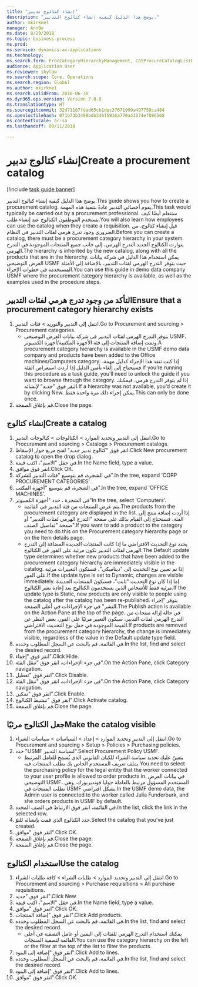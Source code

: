 ```yaml
--- 
title: "إنشاء كتالوج تدبير"
description: "يوضح هذا الدليل كيفية إنشاء كتالوج التدبير."
author: mkirknel
manager: AnnBe
ms.date: 8/29/2018
ms.topic: business-process
ms.prod: 
ms.service: dynamics-ax-applications
ms.technology: 
ms.search.form: ProcCategoryHierarchyManagement, CatProcureCatalogListPage, CatProcureCatalogCreate, CatProcureCatalogEdit, SysPolicyListPage, SysPolicy, CatCatalogPolicyRule, PurchReqTableListPage, PurchReqCreate, PurchReqTable, PurchReqAddItem
audience: Application User
ms.reviewer: shylaw
ms.search.scope: Core, Operations
ms.search.region: Global
ms.author: mkirknel
ms.search.validFrom: 2016-06-30
ms.dyn365.ops.version: Version 7.0.0
ms.translationtype: HT
ms.sourcegitcommit: 32d71167fdad65cb1dec37671999a497759ca484
ms.openlocfilehash: 071b73b3498bdb346f5916a770a43174ef896568
ms.contentlocale: ar-sa
ms.lasthandoff: 09/11/2018

---
```

# <a name="create-a-procurement-catalog"></a><span data-ttu-id="e4ea9-103">إنشاء كتالوج تدبير</span><span class="sxs-lookup"><span data-stu-id="e4ea9-103">Create a procurement catalog</span></span>

[!include [task guide banner](../../includes/task-guide-banner.md)]

<span data-ttu-id="e4ea9-104">يوضح هذا الدليل كيفية إنشاء كتالوج التدبير.</span><span class="sxs-lookup"><span data-stu-id="e4ea9-104">This guide shows you how to create a procurement catalog.</span></span> <span data-ttu-id="e4ea9-105">يقوم أخصائي التدبير عادةً بتنفيذ هذه المهمة.</span><span class="sxs-lookup"><span data-stu-id="e4ea9-105">This task would typically be carried out by a procurement professional.</span></span> <span data-ttu-id="e4ea9-106">ستتعلم أيضًا كيف يستخدم الموظفون الكتالوج عند إنشاء طلب.</span><span class="sxs-lookup"><span data-stu-id="e4ea9-106">You will also learn how employees can use the catalog when they create a requisition.</span></span> <span data-ttu-id="e4ea9-107">قبل إنشاء كتالوج، من الضروري وجود تدرج هرمي لفئات التدبير في النظام.</span><span class="sxs-lookup"><span data-stu-id="e4ea9-107">Before you can create a catalog, there must be a procurement category hierarchy in your system.</span></span> <span data-ttu-id="e4ea9-108">يتوارث الكتالوج الجديد التدرج الهرمي، إلى جانب جميع المنتجات الموجودة في التدرج الهرمي.</span><span class="sxs-lookup"><span data-stu-id="e4ea9-108">The hierarchy is inherited by the new catalog, along with all the products that are in the hierarchy.</span></span> <span data-ttu-id="e4ea9-109">يمكن استخدام هذا الدليل في شركة بيانات العرض التوضيحي USMF حيث يتوفر التدرج الهرمي لفئات التدبير، بالإضافة إلى الأمثلة المستخدمة في خطوات الإجراء.</span><span class="sxs-lookup"><span data-stu-id="e4ea9-109">You can use this guide in demo data company USMF where the procurement category hierarchy is available, as well as the examples used in the procedure steps.</span></span>


## <a name="ensure-that-a-procurement-category-hierarchy-exists"></a><span data-ttu-id="e4ea9-110">التأكد من وجود تدرج هرمي لفئات التدبير</span><span class="sxs-lookup"><span data-stu-id="e4ea9-110">Ensure that a procurement category hierarchy exists</span></span>
1. <span data-ttu-id="e4ea9-111">انتقل إلى التدبير والتوريد > فئات التدبير.</span><span class="sxs-lookup"><span data-stu-id="e4ea9-111">Go to Procurement and sourcing > Procurement categories.</span></span>
    * <span data-ttu-id="e4ea9-112">يتوفر التدرج الهرمي لفئات التدبير في شركة بيانات العرض التوضيحي USMF، وتمت إضافة المنتجات إلى فئة الأجهزة المكتبية/أجهزة الكمبيوتر.</span><span class="sxs-lookup"><span data-stu-id="e4ea9-112">A procurement category hierarchy is available in the USMF demo data company and products have been added to the Office machines/Computers category.</span></span> <span data-ttu-id="e4ea9-113">إذا كنت تنفذ هذا الإجراء كدليل مهمة، فستحتاج إلى إلغاء تأمين الدليل إذا أردت استعراض الفئة.</span><span class="sxs-lookup"><span data-stu-id="e4ea9-113">If you’re running this procedure as a task guide, you’ll need to unlock the guide if you want to browse through the category.</span></span> <span data-ttu-id="e4ea9-114">إذا لم يتوفر التدرج هرمي، فيمكنك النقر فوق "جديد" لإنشائه.</span><span class="sxs-lookup"><span data-stu-id="e4ea9-114">If a hierarchy was not available, you’d create it by clicking New.</span></span> <span data-ttu-id="e4ea9-115">يمكن إجراء ذلك مرة واحدة فقط.</span><span class="sxs-lookup"><span data-stu-id="e4ea9-115">This can only be done once.</span></span>  
2. <span data-ttu-id="e4ea9-116">قم بإغلاق الصفحة.</span><span class="sxs-lookup"><span data-stu-id="e4ea9-116">Close the page.</span></span>

## <a name="create-a-catalog"></a><span data-ttu-id="e4ea9-117">إنشاء كتالوج</span><span class="sxs-lookup"><span data-stu-id="e4ea9-117">Create a catalog</span></span>
1. <span data-ttu-id="e4ea9-118">انتقل إلى التدبير وتحديد الموارد > الكتالوجات > كتالوجات التدبير.</span><span class="sxs-lookup"><span data-stu-id="e4ea9-118">Go to Procurement and sourcing > Catalogs > Procurement catalogs.</span></span>
2. <span data-ttu-id="e4ea9-119">انقر فوق "كتالوج تدبير جديد" لفتح مربع حوار الإسقاط‬.</span><span class="sxs-lookup"><span data-stu-id="e4ea9-119">Click New procurement catalog to open the drop dialog.</span></span>
3. <span data-ttu-id="e4ea9-120">في حقل "الاسم"، اكتب قيمة.</span><span class="sxs-lookup"><span data-stu-id="e4ea9-120">In the Name field, type a value.</span></span>
4. <span data-ttu-id="e4ea9-121">انقر فوق موافق.</span><span class="sxs-lookup"><span data-stu-id="e4ea9-121">Click OK.</span></span>
5. <span data-ttu-id="e4ea9-122">في الشجرة، قم بتوسيع "فئات التدبير للشركة".</span><span class="sxs-lookup"><span data-stu-id="e4ea9-122">In the tree, expand 'CORP PROCUREMENT CATEGORIES'.</span></span>
6. <span data-ttu-id="e4ea9-123">في الشجرة، قم بتوسيع "أجهزة المكتب".</span><span class="sxs-lookup"><span data-stu-id="e4ea9-123">In the tree, expand 'OFFICE MACHINES'.</span></span>
7. <span data-ttu-id="e4ea9-124">في الشجرة ، حدد "أجهزة الكمبيوتر"</span><span class="sxs-lookup"><span data-stu-id="e4ea9-124">In the tree, select 'Computers'.</span></span>
    * <span data-ttu-id="e4ea9-125">يتم عرض المنتجات من فئة التدبير في القائمة.</span><span class="sxs-lookup"><span data-stu-id="e4ea9-125">The products from the procurement category are displayed in the list.</span></span> <span data-ttu-id="e4ea9-126">إذا أردت إضافة منتج إلى الفئة، فستحتاج إلى القيام بذلك على صفحة "التدرج الهرمي لفئات التدبير‬" أو صفحة "تفاصيل الصنف‬".</span><span class="sxs-lookup"><span data-stu-id="e4ea9-126">If you want to add a product to the category you need to do this on the Procurement category hierarchy page or on the Item details page.</span></span>  
    * <span data-ttu-id="e4ea9-127">يحدد نوع التحديث الافتراضي ما إذا كانت المنتجات الجديدة المضافة إلى التدرج الهرمي لفئات التدبير تكون مرئية على الفور في الكتالوج.</span><span class="sxs-lookup"><span data-stu-id="e4ea9-127">The Default update type determines whether new products that have been added to the procurement category hierarchy are immediately visible in the catalog.</span></span> <span data-ttu-id="e4ea9-128">إذا تم تعيين نوع التحديث إلى "ديناميكي"، فستكون التغييرات مرئية على الفور.</span><span class="sxs-lookup"><span data-stu-id="e4ea9-128">If the update type is set to Dynamic, changes are visible immediately.</span></span> <span data-ttu-id="e4ea9-129">إما إذا كان نوع التحديث "ثابت"، فستكون المنتجات الجديدة مرئية فقط للأشخاص الذين يستخدمون الكتالوج بعد إعادة نشر الكتالوج.</span><span class="sxs-lookup"><span data-stu-id="e4ea9-129">If the update type is Static, new products are only visible to people using the catalog after the catalog has been re-published.</span></span> <span data-ttu-id="e4ea9-130">يتوفر "إجراء النشر" في جزء الإجراءات في أعلى الصفحة.</span><span class="sxs-lookup"><span data-stu-id="e4ea9-130">The Publish action is available on the Action Pane at the top of the page.</span></span> <span data-ttu-id="e4ea9-131">في حالة إزالة منتجات من التدرج الهرمي لفئات التدبير، سيكون التغيير مرئيًا على الفور، بغض النظر عن القيمة الموجودة في حقل نوع التحديث الافتراضي.</span><span class="sxs-lookup"><span data-stu-id="e4ea9-131">If products are removed from the procurement category hierarchy, the change is immediately visible, regardless of the value in the Default update type field.</span></span>  
8. <span data-ttu-id="e4ea9-132">في القائمة، قم بالبحث عن السجل المطلوب وحدده.</span><span class="sxs-lookup"><span data-stu-id="e4ea9-132">In the list, find and select the desired record.</span></span>
9. <span data-ttu-id="e4ea9-133">انقر فوق "إخفاء".</span><span class="sxs-lookup"><span data-stu-id="e4ea9-133">Click Hide.</span></span>
10. <span data-ttu-id="e4ea9-134">في جزء الإجراءات، انقر فوق "تنقل الفئة‬".</span><span class="sxs-lookup"><span data-stu-id="e4ea9-134">On the Action Pane, click Category navigation.</span></span>
11. <span data-ttu-id="e4ea9-135">انقر فوق "تعطيل".</span><span class="sxs-lookup"><span data-stu-id="e4ea9-135">Click Disable.</span></span>
12. <span data-ttu-id="e4ea9-136">في جزء الإجراءات، انقر فوق "تنقل الفئة‬".</span><span class="sxs-lookup"><span data-stu-id="e4ea9-136">On the Action Pane, click Category navigation.</span></span>
13. <span data-ttu-id="e4ea9-137">انقر فوق "تمكين".</span><span class="sxs-lookup"><span data-stu-id="e4ea9-137">Click Enable.</span></span>
14. <span data-ttu-id="e4ea9-138">انقر فوق "تنشيط الكتالوج".</span><span class="sxs-lookup"><span data-stu-id="e4ea9-138">Click Activate catalog.</span></span>
15. <span data-ttu-id="e4ea9-139">قم بإغلاق الصفحة.</span><span class="sxs-lookup"><span data-stu-id="e4ea9-139">Close the page.</span></span>

## <a name="make-the-catalog-visible"></a><span data-ttu-id="e4ea9-140">جعل الكتالوج مرئيًا</span><span class="sxs-lookup"><span data-stu-id="e4ea9-140">Make the catalog visible</span></span>
1. <span data-ttu-id="e4ea9-141">انتقل إلى التدبير وتحديد الموارد > إعداد > السياسات > سياسات الشراء.</span><span class="sxs-lookup"><span data-stu-id="e4ea9-141">Go to Procurement and sourcing > Setup > Policies > Purchasing policies.</span></span>
2. <span data-ttu-id="e4ea9-142">حدد "USMF لسياسة التدبير".</span><span class="sxs-lookup"><span data-stu-id="e4ea9-142">Select Procurement Policy USMF.</span></span>
    * <span data-ttu-id="e4ea9-143">يتعينّ عليك تحديد سياسة الشراء للكيان القانوني الذي يُسمح للعامل المرتبط بملف تعريف المستخدم الخاص بك بطلب المنتجات فيه.</span><span class="sxs-lookup"><span data-stu-id="e4ea9-143">You need to select the purchasing policy for the legal entity that the worker connected to your user profile is allowed to order products in.</span></span> <span data-ttu-id="e4ea9-144">في بيانات العرض التوضيحي USMF، المستخدم المسؤول مرتبط بالعاملة جوليا فونديربورك، وهي تطلب المنتجات في USMF بشكل افتراضي.</span><span class="sxs-lookup"><span data-stu-id="e4ea9-144">In the USMF demo data, the Admin user is connected to the worker called Julia Funderburk, and she orders products in USMF by default.</span></span>  
3. <span data-ttu-id="e4ea9-145">في القائمة، انقر فوق الارتباط في الصف المحدد.</span><span class="sxs-lookup"><span data-stu-id="e4ea9-145">In the list, click the link in the selected row.</span></span>
4. <span data-ttu-id="e4ea9-146">حدد الكتالوج الذي قمت بإنشائه للتوّ.</span><span class="sxs-lookup"><span data-stu-id="e4ea9-146">Select the catalog that you’ve just created.</span></span>
5. <span data-ttu-id="e4ea9-147">انقر فوق "موافق".</span><span class="sxs-lookup"><span data-stu-id="e4ea9-147">Click OK.</span></span>
6. <span data-ttu-id="e4ea9-148">قم بإغلاق الصفحة.</span><span class="sxs-lookup"><span data-stu-id="e4ea9-148">Close the page.</span></span>
7. <span data-ttu-id="e4ea9-149">قم بإغلاق الصفحة.</span><span class="sxs-lookup"><span data-stu-id="e4ea9-149">Close the page.</span></span>

## <a name="use-the-catalog"></a><span data-ttu-id="e4ea9-150">استخدام الكتالوج</span><span class="sxs-lookup"><span data-stu-id="e4ea9-150">Use the catalog</span></span>
1. <span data-ttu-id="e4ea9-151">انتقل إلى التدبير وتحديد الموارد > طلبات الشراء > كافة طلبات الشراء.</span><span class="sxs-lookup"><span data-stu-id="e4ea9-151">Go to Procurement and sourcing > Purchase requisitions > All purchase requisitions.</span></span>
2. <span data-ttu-id="e4ea9-152">انقر فوق "جديد".</span><span class="sxs-lookup"><span data-stu-id="e4ea9-152">Click New.</span></span>
3. <span data-ttu-id="e4ea9-153">في حقل "الاسم"، اكتب قيمة.</span><span class="sxs-lookup"><span data-stu-id="e4ea9-153">In the Name field, type a value.</span></span>
4. <span data-ttu-id="e4ea9-154">انقر فوق "موافق".</span><span class="sxs-lookup"><span data-stu-id="e4ea9-154">Click OK.</span></span>
5. <span data-ttu-id="e4ea9-155">انقر فوق "إضافة المنتجات".</span><span class="sxs-lookup"><span data-stu-id="e4ea9-155">Click Add products.</span></span>
6. <span data-ttu-id="e4ea9-156">في القائمة، قم بالبحث عن السجل المطلوب وحدده.</span><span class="sxs-lookup"><span data-stu-id="e4ea9-156">In the list, find and select the desired record.</span></span>
    * <span data-ttu-id="e4ea9-157">يمكنك استخدام التدرج الهرمي للفئات إلى اليمين أو عامل التصفية في أعلى القائمة لتصفية المنتجات.</span><span class="sxs-lookup"><span data-stu-id="e4ea9-157">You can use the category hierarchy on the left or the filter at the top of the list to filter the products.</span></span>  
7. <span data-ttu-id="e4ea9-158">انقر فوق "إضافة إلى البنود".</span><span class="sxs-lookup"><span data-stu-id="e4ea9-158">Click Add to lines.</span></span>
8. <span data-ttu-id="e4ea9-159">في القائمة، قم بالبحث عن السجل المطلوب وحدده.</span><span class="sxs-lookup"><span data-stu-id="e4ea9-159">In the list, find and select the desired record.</span></span>
9. <span data-ttu-id="e4ea9-160">انقر فوق "إضافة إلى البنود".</span><span class="sxs-lookup"><span data-stu-id="e4ea9-160">Click Add to lines.</span></span>
10. <span data-ttu-id="e4ea9-161">انقر فوق "موافق".</span><span class="sxs-lookup"><span data-stu-id="e4ea9-161">Click OK.</span></span>


